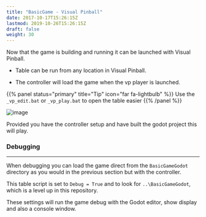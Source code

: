 ```yaml
---
title: "BasicGame - Visual Pinball"
date: 2017-10-17T15:26:15Z
lastmod: 2019-10-26T15:26:15Z
draft: false
weight: 30
---
```


Now that the game is building and running it can be launched with Visual Pinball.

- Table can be run from any location in Visual Pinball. 

- The controller will load the game when the vp player is launched.

{{% panel status="primary" title="Tip" icon="far fa-lightbulb" %}}
Use the `_vp_edit.bat` or `_vp_play.bat` to open the table easier
{{% /panel %}}

![image](../../images/basicgame-vploaded.jpg)

Provided you have the controller setup and have built the godot project this will play.

### Debugging
---

When debugging you can load the game direct from the `BasicGameGodot` directory as you would in the previous section but with the controller.

This table script is set to `Debug = True` and to look for `..\BasicGameGodot`, which is a level up in this repository.

These settings will run the game debug with the Godot editor, show display and also a console window.
